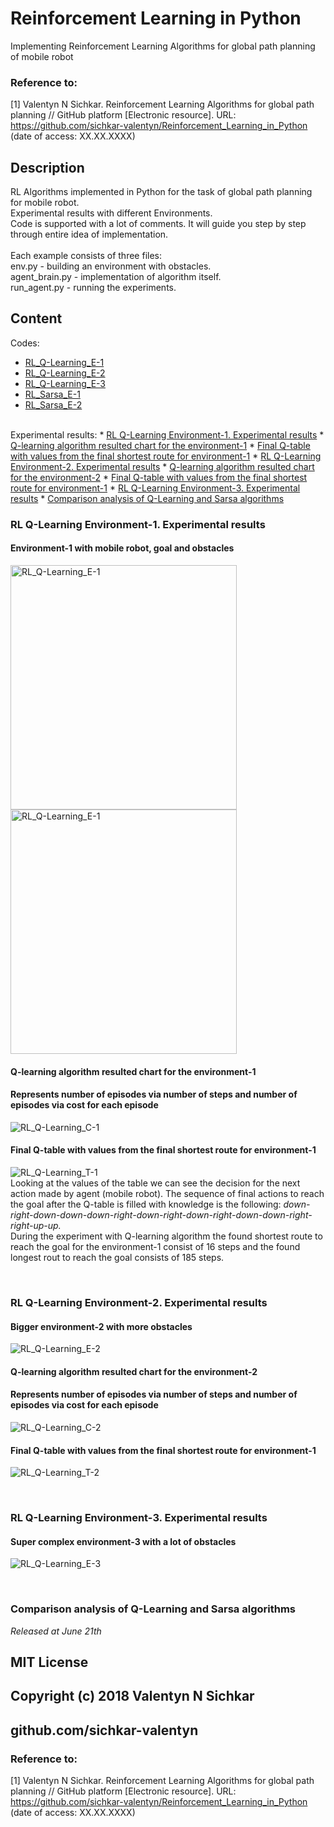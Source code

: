 # Reinforcement Learning in Python
Implementing Reinforcement Learning Algorithms for global path planning of mobile robot

### Reference to:
[1] Valentyn N Sichkar. Reinforcement Learning Algorithms for global path planning // GitHub platform [Electronic resource]. URL: https://github.com/sichkar-valentyn/Reinforcement_Learning_in_Python (date of access: XX.XX.XXXX)

## Description
RL Algorithms implemented in Python for the task of global path planning for mobile robot.
<br/>Experimental results with different Environments.
<br/>Code is supported with a lot of comments. It will guide you step by step through entire idea of implementation.
<br/>
<br/>Each example consists of three files:
<br/>env.py - building an environment with obstacles.
<br/>agent_brain.py - implementation of algorithm itself.
<br/>run_agent.py - running the experiments.

## Content
Codes:
* [RL_Q-Learning_E-1](https://github.com/sichkar-valentyn/Reinforcement_Learning_in_Python/tree/master/RL_Q-Learning_E1)
* [RL_Q-Learning_E-2](https://github.com/sichkar-valentyn/Reinforcement_Learning_in_Python/tree/master/RL_Q-Learning_E2)
* [RL_Q-Learning_E-3](https://github.com/sichkar-valentyn/Reinforcement_Learning_in_Python/tree/master/RL_Q-Learning_E3)
* [RL_Sarsa_E-1](https://github.com/sichkar-valentyn/Reinforcement_Learning_in_Python/tree/master/RL_Sarsa_E1)
* [RL_Sarsa_E-2](https://github.com/sichkar-valentyn/Reinforcement_Learning_in_Python/tree/master/RL_Sarsa_E2)

<br/>
Experimental results:
* <a href="#RL Q-Learning Environment-1. Experimental results">RL Q-Learning Environment-1. Experimental results</a>
* <a href="#Q-learning algorithm resulted chart for the environment-1">Q-learning algorithm resulted chart for the environment-1</a>
* <a href="#Final Q-table with values from the final shortest route for environment-1">Final Q-table with values from the final shortest route for environment-1</a>
* <a href="#RL Q-Learning Environment-2. Experimental results">RL Q-Learning Environment-2. Experimental results</a>
* <a href="#Q-learning algorithm resulted chart for the environment-2">Q-learning algorithm resulted chart for the environment-2</a>
* <a href="#Final Q-table with values from the final shortest route for environment-1">Final Q-table with values from the final shortest route for environment-1</a>
* <a href="#RL Q-Learning Environment-3. Experimental results">RL Q-Learning Environment-3. Experimental results</a>
* <a href="#Comparison analysis of Q-Learning and Sarsa algorithms">Comparison analysis of Q-Learning and Sarsa algorithms</a>

### <a name="RL Q-Learning Environment-1. Experimental results">RL Q-Learning Environment-1. Experimental results</a>
#### Environment-1 with mobile robot, goal and obstacles
<img src="images/Environment-1.gif" alt="RL_Q-Learning_E-1" width=362 height=391> <img src="images/Environment-1.png" alt="RL_Q-Learning_E-1" width=362 height=391>


#### <a name="Q-learning algorithm resulted chart for the environment-1">Q-learning algorithm resulted chart for the environment-1</a>
#### Represents number of episodes via number of steps and number of episodes via cost for each episode
![RL_Q-Learning_C-1](images/Charts-1.png)

#### <a name="Final Q-table with values from the final shortest route for environment-1">Final Q-table with values from the final shortest route for environment-1</a>
![RL_Q-Learning_T-1](images/Q-Table-E-1.png)
<br/>Looking at the values of the table we can see the decision for the next action made by agent (mobile robot). The sequence of final actions to reach the goal after the Q-table is filled with knowledge is the following: *down-right-down-down-down-right-down-right-down-right-down-down-right-right-up-up.*
<br/>During the experiment with Q-learning algorithm the found shortest route to reach the goal for the environment-1 consist of 16 steps and the found longest rout to reach the goal consists of 185 steps.

<br/>

### <a name="RL Q-Learning Environment-2. Experimental results">RL Q-Learning Environment-2. Experimental results</a>
#### Bigger environment-2 with more obstacles
![RL_Q-Learning_E-2](images/Environment-2.png)

#### <a name="Q-learning algorithm resulted chart for the environment-2">Q-learning algorithm resulted chart for the environment-2</a>
#### Represents number of episodes via number of steps and number of episodes via cost for each episode
![RL_Q-Learning_C-2](images/Charts-2.png)

#### <a name="Final Q-table with values from the final shortest route for environment-1">Final Q-table with values from the final shortest route for environment-1</a>
![RL_Q-Learning_T-2](images/Q-Table-E-2.png)

<br/>

### <a name="RL Q-Learning Environment-3. Experimental results">RL Q-Learning Environment-3. Experimental results</a>
#### Super complex environment-3 with a lot of obstacles
![RL_Q-Learning_E-3](images/Environment-3.png)

<br/>

### <a name="Comparison analysis of Q-Learning and Sarsa algorithms">Comparison analysis of Q-Learning and Sarsa algorithms</a>
_Released at June 21th_

## MIT License
## Copyright (c) 2018 Valentyn N Sichkar
## github.com/sichkar-valentyn
### Reference to:
[1] Valentyn N Sichkar. Reinforcement Learning Algorithms for global path planning // GitHub platform [Electronic resource]. URL: https://github.com/sichkar-valentyn/Reinforcement_Learning_in_Python (date of access: XX.XX.XXXX)
